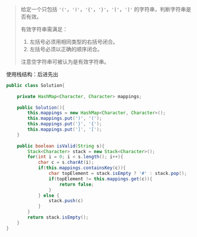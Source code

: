 > 给定一个只包括 `'('`，`')'`，`'{'`，`'}'`，`'['`，`']'` 的字符串，判断字符串是否有效。
>
> 有效字符串需满足：
>
> 1. 左括号必须用相同类型的右括号闭合。
> 2. 左括号必须以正确的顺序闭合。
>
> 注意空字符串可被认为是有效字符串。

使用栈结构：后进先出

```java
public class Solution{
    
    private HashMap<Character, Character> mappings;
    
    public Solution(){
        this.mappings = new HashMap<Character, Character>();
        this.mappings.put(')', '(');
        this.mappings.put('}', '{');
        this.mappings.put(']', '[');
    }
    
    public boolean isValid(String s){
        Stack<Character> stack = new Stack<Character>();
        for(int i = 0; i < s.length(); i++){
            char c = s.charAt(i);
            if(this.mappings.containsKey(c)){
                char topElement = stack.isEmpty ? '#' : stack.pop();
                if(topElement != this.mappings.get(c)){
                    return false;
                }
            } else {
                stack.push(c)
            }
        }
        return stack.isEmpty();
    }
}
```

